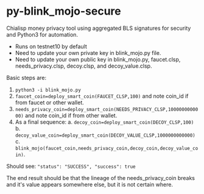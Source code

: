 # py-blink_mojo-secure
Chialisp money privacy tool using aggregated BLS signatures for security and Python3 for automation.

* Runs on testnet10 by default
* Need to update your own private key in blink_mojo.py file.
* Need to update your own public key in blink_mojo.py, faucet.clsp, needs_privacy.clsp, decoy.clsp, and decoy_value.clsp.

Basic steps are:
1. `python3 -i blink_mojo.py`
2. `faucet_coin=deploy_smart_coin(FAUCET_CLSP,100)` and note coin_id if from faucet or other wallet.
3. `needs_privacy_coin=deploy_smart_coin(NEEDS_PRIVACY_CLSP,1000000000000)` and note coin_id if from other wallet.
4. As a final sequence:
   a. `decoy_coin=deploy_smart_coin(DECOY_CLSP,100)`
   b. `decoy_value_coin=deploy_smart_coin(DECOY_VALUE_CLSP,1000000000000)`
   c. `blink_mojo(faucet_coin,needs_privacy_coin,decoy_coin,decoy_value_coin)`. 
   
Should see:
`"status": "SUCCESS",
 "success": true`
 
 The end result should be that the lineage of the needs_privacy_coin breaks and it's value appears somewhere else, but it is not certain where.
